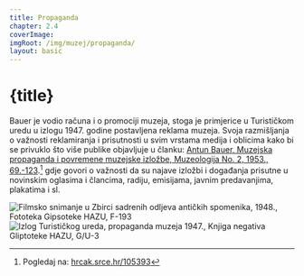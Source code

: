 ```yaml
---
title: Propaganda
chapter: 2.4
coverImage: 
imgRoot: /img/muzej/propaganda/
layout: basic
---
```


# {title}

Bauer je vodio računa i o promociji muzeja, stoga je primjerice u Turističkom uredu u izlogu 1947. godine postavljena reklama muzeja. Svoja razmišljanja o važnosti reklamiranja i prisutnosti u svim vrstama medija i oblicima kako bi se privuklo što više publike objavljuje u članku: [Antun Bauer, Muzejska propaganda i povremene muzejske izložbe, Muzeologija No. 2, 1953., 69.-123][1].[^1]  gdje govori o važnosti da su najave izložbi i događanja prisutne u novinskim oglasima i člancima, radiju, emisijama, javnim predavanjima, plakatima i sl.

![Filmsko snimanje u Zbirci sadrenih odljeva antičkih spomenika, 1948., Fototeka Gipsoteke HAZU, F-193]({imgRoot}F-193-1.jpg 'Filmsko snimanje u Zbirci sadrenih odljeva, 1948.')
![Izlog Turističkog ureda, propaganda muzeja 1947., Knjiga negativa Gliptoteke HAZU, G/U-3]({imgRoot}G-U-3-1.jpg 'Izlog Turističkog ureda, 1947.')


[^1]: Pogledaj na: [hrcak.srce.hr/105393][1]

[1]: <https://hrcak.srce.hr/105393> "Muzeologija No. 2, 1953., 69.-123"